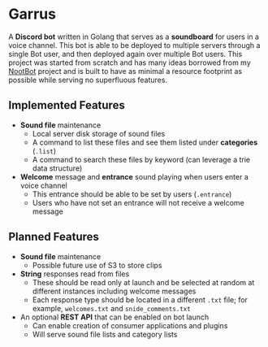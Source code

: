 # Garrus

A **Discord bot** written in Golang that serves as a **soundboard** for users in
a voice channel. This bot is able to be deployed to multiple servers through a
single Bot user, and then deployed again over multiple Bot users. This project
was started from scratch and has many ideas borrowed from
my [NootBot](http://github.com/AlexSafatli/NootBot) project and is built to have
as minimal a resource footprint as possible while serving no superfluous
features.

## Implemented Features

- **Sound file** maintenance
    - Local server disk storage of sound files
    - A command to list these files and see them listed under
      **categories** (`.list`)
    - A command to search these files by keyword (can leverage a trie data
      structure)
- **Welcome** message and **entrance** sound playing when users enter a voice
  channel
    - This entrance should be able to be set by users (`.entrance`)
    - Users who have not set an entrance will not receive a welcome message

## Planned Features

- **Sound file** maintenance
    - Possible future use of S3 to store clips
- **String** responses read from files
    - These should be read only at launch and be selected at random at different
      instances including welcome messages
    - Each response type should be located in a different `.txt` file; for
      example, `welcomes.txt` and `snide_comments.txt`
- An optional **REST API** that can be enabled on bot launch
    - Can enable creation of consumer applications and plugins
    - Will serve sound file lists and category lists
